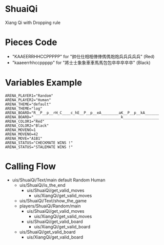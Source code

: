ShuaiQi
=======
Xiang Qi with Dropping rule

Pieces Code
===========
* "KAAEERRHHCCPPPPP" for "帥仕仕相相俥俥傌傌炮炮兵兵兵兵兵" (Red)
* "kaaeerrhhccppppp" for "將士士象象車車馬馬包包卒卒卒卒卒" (Black)

Variables Example
=================
	ARENA_PLAYER1="Random"
	ARENA_PLAYER2="Human"
	ARENA_THEME="default"
	ARENA_THEME="log"
	ARENA_BOARD="R__P__p__rH_C____c_hE__P__p__eA________aK__P__p__kA________aE__P__p__eH_C____c_hR__P__p__r/"
	ARENA_BOARD="________________________________________k_________________________________________________/KAAEERRHHCCPPPPPaaeerrhhccppppp"
	ARENA_COLOR1="Red"
	ARENA_COLOR2="Black"
	ARENA_MOVENO=1
	ARENA_MOVENO=42
	ARENA_MOVE="A1B1"
	ARENA_STATUS="CHECKMATE WINS !"
	ARENA_STATUS="STALEMATE WINS !"

Calling Flow
============
* uis/ShuaiQi/Text/main default Random Human
	* uis/ShuaiQi/is_the_end
		* uis/ShuaiQi/get_valid_moves
			* uis/XiangQi/get_valid_moves
	* uis/ShuaiQi/Text/show_the_game
	* players/ShuaiQi/Random/main
		* uis/ShuaiQi/get_valid_moves
			* uis/XiangQi/get_valid_moves
		* uis/ShuaiQi/get_valid_board
			* uis/XiangQi/get_valid_board
	* uis/ShuaiQi/get_valid_board
		* uis/XiangQi/get_valid_board
